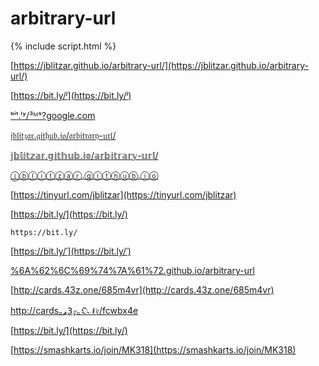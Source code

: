 # arbitrary-url

{% include script.html %}





[https://jblitzar.github.io/arbitrary-url/](https://jblitzar.github.io/arbitrary-url/)


[https://bit.ly/ʲ](https://bit.ly/ʲ)


[ᵇⁱᵗ.ˡʸ/³ᴹˢ?google.com](https://ᵇⁱᵗ.ˡʸ/³ᴹˢ?google.com)


[𝔧𝔟𝔩𝔦𝔱𝔷𝔞𝔯.𝔤𝔦𝔱𝔥𝔲𝔟.𝔦𝔬/𝔞𝔯𝔟𝔦𝔱𝔯𝔞𝔯𝔶-𝔲𝔯𝔩/](https://𝔧𝔟𝔩𝔦𝔱𝔷𝔞𝔯.𝔤𝔦𝔱𝔥𝔲𝔟.𝔦𝔬/arbitrary-url/)

[𝕛𝕓𝕝𝕚𝕥𝕫𝕒𝕣.𝕘𝕚𝕥𝕙𝕦𝕓.𝕚𝕠/𝕒𝕣𝕓𝕚𝕥𝕣𝕒𝕣𝕪-𝕦𝕣𝕝/](https://𝕛𝕓𝕝𝕚𝕥𝕫𝕒𝕣.𝕘𝕚𝕥𝕙𝕦𝕓.𝕚𝕠/arbitrary-url/)



[ⓙⓑⓛⓘⓣⓩⓐⓡ.ⓖⓘⓣⓗⓤⓑ.ⓘⓞ](https://jblitzar.github.io/arbitrary-url/)


[https://tinyurl.com/jblitzar](https://tinyurl.com/jblitzar)


[https://bit.ly/‍‍‍‍‍‍‍‍](https://bit.ly/‍‍‍‍‍‍‍‍)
```
https://bit.ly/‍‍‍‍‍‍‍‍
```


[https://bit.ly/ˈ](https://bit.ly/ˈ)

[%6A%62%6C%69%74%7A%61%72.github.io/arbitrary-url](https://%6A%62%6C%69%74%7A%61%72.github.io/arbitrary-url)


[http://cards.43z.one/685m4vr](http://cards.43z.one/685m4vr)

[http://cards｡₄𝟥𝓏｡𝔒𝒩𝔢/fcwbx4e](http://cards｡₄𝟥𝓏｡𝔒𝒩𝔢/fcwbx4e)



[https://bit.ly/̇](https://bit.ly/̇)


[https://smashkarts.io/join/MK318](https://smashkarts.io/join/MK318)
